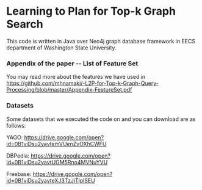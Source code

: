 # Learning to Plan for Top-k Graph Search

This code is written in Java over Neo4j graph database framework in EECS department of Washington State University.

### Appendix of the paper -- List of Feature Set
You may read more about the features we have used in https://github.com/mhnamaki/-L2P-for-Top-k-Graph-Query-Processing/blob/master/Appendix-FeatureSet.pdf

### Datasets
Some datasets that we executed the code on and you can download are as follows:

YAGO: https://drive.google.com/open?id=0B1viDsu2yavtemVUenZvOXhCWFU

DBPedia: https://drive.google.com/open?id=0B1viDsu2yavtUGM5Rno4MVNuYVU

Freebase: https://drive.google.com/open?id=0B1viDsu2yavteXJ3TzJiTlplSEU



